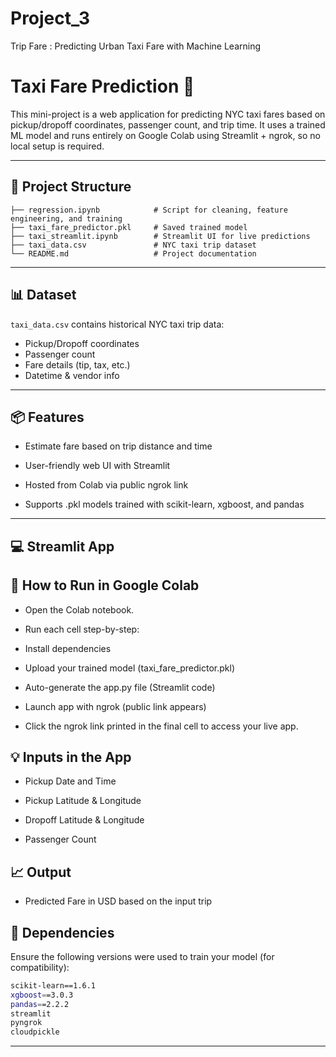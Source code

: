 # Project_3
Trip Fare : Predicting Urban Taxi Fare with Machine Learning

# Taxi Fare Prediction 🚚

This mini-project is a web application for predicting NYC taxi fares based on pickup/dropoff coordinates, passenger count, and trip time. It uses a trained ML model and runs entirely on Google Colab using Streamlit + ngrok, so no local setup is required.

---

## 🚀 Project Structure

```
├── regression.ipynb            # Script for cleaning, feature engineering, and training
├── taxi_fare_predictor.pkl     # Saved trained model 
├── taxi_streamlit.ipynb        # Streamlit UI for live predictions
├── taxi_data.csv               # NYC taxi trip dataset
└── README.md                   # Project documentation
```

---

## 📊 Dataset

`taxi_data.csv` contains historical NYC taxi trip data:

* Pickup/Dropoff coordinates
* Passenger count
* Fare details (tip, tax, etc.)
* Datetime & vendor info

---
## 📦 Features
* Estimate fare based on trip distance and time

* User-friendly web UI with Streamlit

* Hosted from Colab via public ngrok link

* Supports .pkl models trained with scikit-learn, xgboost, and pandas

---
## 💻 Streamlit App 

## 🧪 How to Run in Google Colab
* Open the Colab notebook.

* Run each cell step-by-step:

* Install dependencies

* Upload your trained model (taxi_fare_predictor.pkl)

* Auto-generate the app.py file (Streamlit code)

* Launch app with ngrok (public link appears)

* Click the ngrok link printed in the final cell to access your live app.

## 💡 Inputs in the App
* Pickup Date and Time

* Pickup Latitude & Longitude

* Dropoff Latitude & Longitude

* Passenger Count

## 📈 Output
* Predicted Fare in USD based on the input trip

## 🔧 Dependencies
Ensure the following versions were used to train your model (for compatibility):

```bash
scikit-learn==1.6.1  
xgboost==3.0.3  
pandas==2.2.2  
streamlit  
pyngrok  
cloudpickle  
```
---



